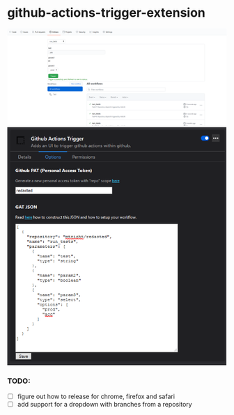 # github-actions-trigger-extension
<img src="https://raw.githubusercontent.com/mtricht/github-actions-trigger-extension/master/screenshots/trigger.png">
<img src="https://raw.githubusercontent.com/mtricht/github-actions-trigger-extension/master/screenshots/options.png">

### TODO:

- [ ] figure out how to release for chrome, firefox and safari
- [ ] add support for a dropdown with branches from a repository